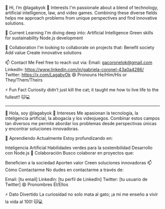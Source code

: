 👋 Hi, I’m @lagabyok
👀 Interests
I'm passionate about a blend of technology, artificial intelligence, law, and video games. 
Combining these diverse fields helps me approach problems from unique perspectives and find innovative solutions.

🌱 Current Learning
I'm diving deep into:
Artificial Intelligence
Green skills for sustainability
Node.js development

💞️ Collaboration
I'm looking to collaborate on projects that:
Benefit society
Add value
Create innovative solutions

📫 Contact Me
Feel free to reach out via:
Email: gacoronelok@gmail.com
LinkedIn: https://www.linkedin.com/in/gabriela-coronel-43a0a4286/
Twitter: https://x.com/LagabyOk
😄 Pronouns
He/Him/His or They/Them/Theirs

⚡ Fun Fact
Curiosity didn’t just kill the cat; it taught me how to live life to the fullest!! 🐱💻

-------------------------------------------------
👋 Hola, soy @lagabyok
👀 Intereses
Me apasionan la tecnología, la inteligencia artificial, la abogacía y los videojuegos. Combinar estos campos tan diversos me permite abordar los problemas desde perspectivas únicas y encontrar soluciones innovadoras.

🌱 Aprendiendo Actualmente
Estoy profundizando en:

Inteligencia Artificial
Habilidades verdes para la sostenibilidad
Desarrollo con Node.js
💞️ Colaboración
Busco colaborar en proyectos que:

Beneficien a la sociedad
Aporten valor
Creen soluciones innovadoras
📫 Cómo Contactarme
No dudes en contactarme a través de:

Email: [tu email]
LinkedIn: [tu perfil de LinkedIn]
Twitter: [tu usuario de Twitter]
😄 Pronombres
Él/Ellos

⚡ Dato Divertido
La curiosidad no solo mata al gato; ¡a mi me enseño a vivir la vida al 100! 🐱💻


<!---
lagabyok/lagabyok is a ✨ special ✨ repository because its `README.md` (this file) appears on your GitHub profile.
You can click the Preview link to take a look at your changes.
--->
